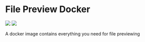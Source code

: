 # File Preview Docker

[![](https://images.microbadger.com/badges/version/ryanhanwu/docker-filepreview.svg)](https://microbadger.com/images/ryanhanwu/docker-filepreview "Get your own version badge on microbadger.com")
[![](https://images.microbadger.com/badges/image/ryanhanwu/docker-filepreview.svg)](https://microbadger.com/images/ryanhanwu/docker-filepreview "Get your own image badge on microbadger.com")

A docker image contains everything you need for file previewing
